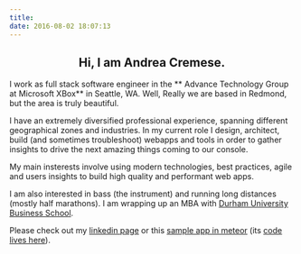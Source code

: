 ```yaml
---
title: 
date: 2016-08-02 18:07:13
---
```


## <center> Hi, I am Andrea Cremese. </center>

I work as full stack software engineer in the ** Advance Technology Group at Microsoft XBox** in Seattle, WA. Well, Really we are based in  Redmond, but the area is truly beautiful. 

I have an  extremely diversified professional experience, spanning different geographical zones and industries. In my current role I design, architect, build (and sometimes troubleshoot) webapps and tools in order to gather insights to drive the next amazing things coming to our console.

My main insterests involve using modern technologies, best practices, agile and users insights to build high quality and performant web apps. 

I am also interested in bass (the instrument) and running long distances (mostly half marathons). I am wrapping up an MBA with [Durham University Business School](https://www.dur.ac.uk/business/).

Please check out my [linkedin page](https://www.linkedin.com/in/andreacremese) or this [sample app in meteor](http://demoandrea1.cloudapp.net/) (its [code lives here](https://github.com/andreacremese/calendarapp)).

